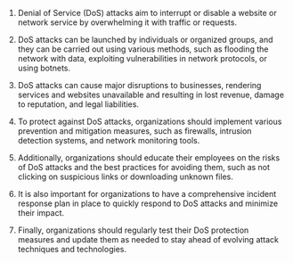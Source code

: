 

1. Denial of Service (DoS) attacks aim to interrupt or disable a website or network service by overwhelming it with traffic or requests.

2. DoS attacks can be launched by individuals or organized groups, and they can be carried out using various methods, such as flooding the network with data, exploiting vulnerabilities in network protocols, or using botnets.

3. DoS attacks can cause major disruptions to businesses, rendering services and websites unavailable and resulting in lost revenue, damage to reputation, and legal liabilities.

4. To protect against DoS attacks, organizations should implement various prevention and mitigation measures, such as firewalls, intrusion detection systems, and network monitoring tools.

5. Additionally, organizations should educate their employees on the risks of DoS attacks and the best practices for avoiding them, such as not clicking on suspicious links or downloading unknown files.

6. It is also important for organizations to have a comprehensive incident response plan in place to quickly respond to DoS attacks and minimize their impact.

7. Finally, organizations should regularly test their DoS protection measures and update them as needed to stay ahead of evolving attack techniques and technologies.